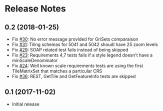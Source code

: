 # Release Notes

## 0.2 (2018-01-25)

* Fix [#30](https://github.com/opengeospatial/ets-wmts10-nsg/issues/30): No error message provided for GriSets comparaison
* Fix [#31](https://github.com/opengeospatial/ets-wmts10-nsg/issues/31): Tiling schemas for 5041 and 5042 shoudl have 25 zoom levels
* Fix [#29](https://github.com/opengeospatial/ets-wmts10-nsg/issues/29): SOAP related test fails instead of being skipped
* Fix [#23](https://github.com/opengeospatial/ets-wmts10-nsg/issues/23): Requirements 4,7 tests fails if a style legend doesn't have a minScaleDenominator
* Fix [#24](https://github.com/opengeospatial/ets-wmts10-nsg/issues/24): Well known scale requirements tests are using the first TileMatrixSet that matches a particular CRS
* Fix [#36](https://github.com/opengeospatial/ets-wmts10-nsg/issues/36): REST, GetTile and GetFeatureInfo tests are skipped

## 0.1 (2017-11-02)

* Initial release
